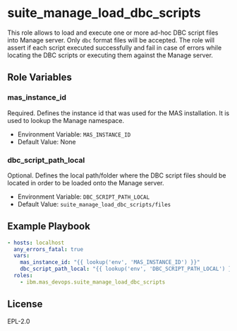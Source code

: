 suite_manage_load_dbc_scripts
================

This role allows to load and execute one or more ad-hoc DBC script files into Manage server. Only `dbc` format files will be accepted. 
The role will assert if each script executed successfully and fail in case of errors while locating the DBC scripts or executing them against the Manage server.

Role Variables
--------------

### mas_instance_id
Required. Defines the instance id that was used for the MAS installation. It is used to lookup the Manage namespace.
- Environment Variable: `MAS_INSTANCE_ID`
- Default Value: None

### dbc_script_path_local
Optional. Defines the local path/folder where the DBC script files should be located in order to be loaded onto the Manage server.

- Environment Variable: `DBC_SCRIPT_PATH_LOCAL`
- Default Value: `suite_manage_load_dbc_scripts/files`

Example Playbook
----------------

```yaml
- hosts: localhost
  any_errors_fatal: true
  vars:
    mas_instance_id: "{{ lookup('env', 'MAS_INSTANCE_ID') }}"
    dbc_script_path_local: "{{ lookup('env', 'DBC_SCRIPT_PATH_LOCAL') }}"
  roles:
    - ibm.mas_devops.suite_manage_load_dbc_scripts
```

License
-------

EPL-2.0
